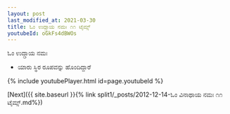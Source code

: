 ```yaml
---
layout: post
last_modified_at: 2021-03-30
title: ಓಂ ಉದ್ಗ್ರಾಯ ನಮಃ ೧೧ ಟೈಮ್ಸ್
youtubeId: oGkFs4dBWOs
---
```

 
 
 ಓಂ ಉದ್ಗ್ರಾಯ ನಮಃ  
 
 -  ಯಾರು ಸ್ಥಿರ ರೂಪವನ್ನು ಹೊಂದಿದ್ದಾರೆ 
 
  
 
  
 
 
 
 
 
 


{% include youtubePlayer.html id=page.youtubeId %}
 
[Next]({{ site.baseurl }}{% link  split1/_posts/2012-12-14-ಓಂ ವಿನಾಥಾಯ ನಮಃ ೧೧ ಟೈಮ್ಸ್.md%})
 
